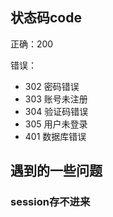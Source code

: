 ## 状态码code

正确：200

错误：

- 302 密码错误
- 303 账号未注册
- 304 验证码错误
- 305 用户未登录
- 401 数据库错误

## 遇到的一些问题

### session存不进来

